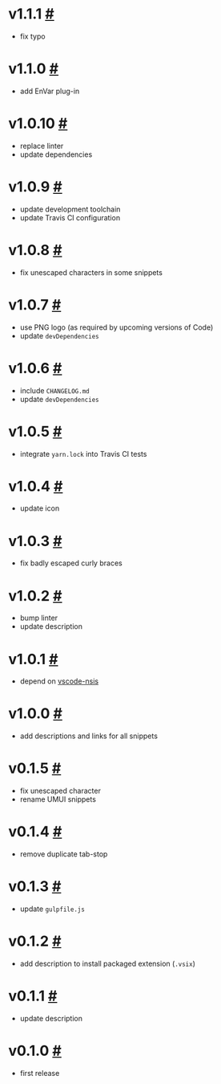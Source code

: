 # v1.1.1 [#](https://github.com/idleberg/vscode-nsis-plugins/releases/tag/1.1.1)

- fix typo

# v1.1.0 [#](https://github.com/idleberg/vscode-nsis-plugins/releases/tag/1.1.0)

- add EnVar plug-in

# v1.0.10 [#](https://github.com/idleberg/vscode-nsis-plugins/releases/tag/1.0.10)

- replace linter
- update dependencies

# v1.0.9 [#](https://github.com/idleberg/vscode-nsis-plugins/releases/tag/1.0.9)

- update development toolchain
- update Travis CI configuration

# v1.0.8 [#](https://github.com/idleberg/vscode-nsis-plugins/releases/tag/1.0.8)

- fix unescaped characters in some snippets

# v1.0.7 [#](https://github.com/idleberg/vscode-nsis-plugins/releases/tag/1.0.7)

- use PNG logo (as required by upcoming versions of Code)
- update `devDependencies`

# v1.0.6 [#](https://github.com/idleberg/vscode-nsis-plugins/releases/tag/1.0.6)

- include `CHANGELOG.md`
- update `devDependencies`

# v1.0.5 [#](https://github.com/idleberg/vscode-nsis-plugins/releases/tag/1.0.5)

- integrate `yarn.lock` into Travis CI tests

# v1.0.4 [#](https://github.com/idleberg/vscode-nsis-plugins/releases/tag/1.0.4)

- update icon

# v1.0.3 [#](https://github.com/idleberg/vscode-nsis-plugins/releases/tag/1.0.3)

- fix badly escaped curly braces

# v1.0.2 [#](https://github.com/idleberg/vscode-nsis-plugins/releases/tag/1.0.2)

- bump linter
- update description

# v1.0.1 [#](https://github.com/idleberg/vscode-nsis-plugins/releases/tag/1.0.1)

- depend on [vscode-nsis](https://github.com/idleberg/vscode-nsis)

# v1.0.0 [#](https://github.com/idleberg/vscode-nsis-plugins/releases/tag/1.0.0)

- add descriptions and links for all snippets

# v0.1.5 [#](https://github.com/idleberg/vscode-nsis-plugins/releases/tag/0.1.5)

- fix unescaped character
- rename UMUI snippets

# v0.1.4 [#](https://github.com/idleberg/vscode-nsis-plugins/releases/tag/0.1.4)

- remove duplicate tab-stop

# v0.1.3 [#](https://github.com/idleberg/vscode-nsis-plugins/releases/tag/0.1.3)

- update `gulpfile.js`

# v0.1.2 [#](https://github.com/idleberg/vscode-nsis-plugins/releases/tag/0.1.2)

- add description to install packaged extension (`.vsix`)

# v0.1.1 [#](https://github.com/idleberg/vscode-nsis-plugins/releases/tag/0.1.1)

- update description

# v0.1.0 [#](https://github.com/idleberg/vscode-nsis-plugins/releases/tag/0.1.0)

- first release

